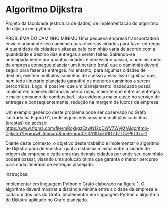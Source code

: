# Algoritmo Dijkstra 
Projeto da faculdade (estrutura de dados) de implementação do algoritmo de dijkstra em python


PROBLEMA DO CAMINHO MÍNIMO
Uma pequena empresa transportadora envia diariamente seu caminhão para diversas
cidades para fazer entregas. A quantidade de cidades visitadas pelo caminhão varia de
acordo com a quantidade e destino das entregas a serem feitas. Sabendo-se
antecipadamente por quantas cidades é necessário passar, o administrador da empresa
consegue planejar um itinerário (rota) que o caminhão deverá seguir para fazer as entregas.
No entanto, para algumas cidades de destino, existem múltiplos caminhos de acesso
a elas. Isso significa que, nem todo itinerário planejado garantirá os menores caminhos a
serem percorridos. Logo, é possível que um planejamento inadequado possa implicar em
maiores distâncias percorridas, maior tempo entre as entregas e maior consumo de
combustível. Isto evidencia maior custo no serviço de entregas e consequentemente,
redução na margem de lucros da empresa.

Um exemplo genérico deste problema pode ser observado no Grafo ilustrado na
Figura 01, onde alguns nós possuem múltiplos caminhos (arestas) de acesso:
https://www.figma.com/file/mRgkkgzEzwN12oDWV7WyKt/Algoritmo-Dijkstra?type=whiteboard&node-id=0%3A1&t=Ze1G7d2TGzPECtxc-1

Diante deste contexto, o objetivo deste trabalho é implementar o algoritmo de
Dijkstra para demonstrar qual a distância mínima entre a cidade de origem da empresa e
cada uma das demais cidades por onde seu caminhão poderá passar, visando uma solução
ótima que garanta o menor percurso para cada itinerário de entregas planejado.


Instruções:

Implementar em linguagem Python o Grafo elaborado na figura 1. O
algoritmo deverá mostrar a distância mínima entre a cidade da empresa e cada um
dos nós do Grafo.
Implementar em linguagem Python o algoritmo de Dijkstra aplicado no
Grafo planejado. 
